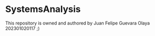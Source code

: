 # SystemsAnalysis

This repository is owned and authored by Juan Felipe Guevara Olaya 202301020117 ;)
